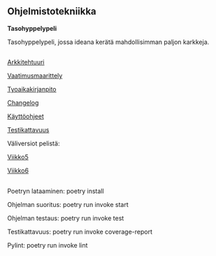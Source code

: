 ## Ohjelmistotekniikka 

**Tasohyppelypeli**

Tasohyppelypeli, jossa ideana kerätä mahdollisimman paljon karkkeja.

##


[Arkkitehtuuri](https://github.com/ElisaMero/ot_harjoitustyo/blob/master/dokumentaatio/arkkitehtuuri.md)

[Vaatimusmaarittely](https://github.com/ElisaMero/ot_harjoitustyo/blob/master/dokumentaatio/vaatimusmaarittely.md)

[Tyoaikakirjanpito](https://github.com/ElisaMero/ot_harjoitustyo/blob/master/dokumentaatio/tyoaikakirjanpito.md)

[Changelog](https://github.com/ElisaMero/ot_harjoitustyo/blob/master/dokumentaatio/changelog.md)

[Käyttöohjeet](https://github.com/ElisaMero/ot_harjoitustyo/blob/master/dokumentaatio/kauttoohjeet.md)

[Testikattavuus](https://github.com/ElisaMero/ot_harjoitustyo/blob/master/dokumentaatio/testausdokumentti.md)


Väliversiot pelistä:

[Viikko5](https://github.com/ElisaMero/ot_harjoitustyo/releases/tag/viikko5)

[Viikko6](https://github.com/ElisaMero/ot_harjoitustyo/releases/tag/viikko6)

##
Poetryn lataaminen: poetry install

Ohjelman suoritus: poetry run invoke start

Ohjelman testaus: poetry run invoke test

Testikattavuus: poetry run invoke coverage-report

Pylint: poetry run invoke lint

